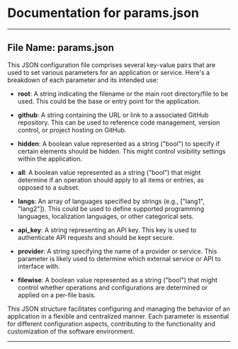 # Documentation for params.json

---

## File Name: params.json

This JSON configuration file comprises several key-value pairs that are used to set various parameters for an application or service. Here's a breakdown of each parameter and its intended use:

- **root**: A string indicating the filename or the main root directory/file to be used. This could be the base or entry point for the application.

- **github**: A string containing the URL or link to a associated GitHub repository. This can be used to reference code management, version control, or project hosting on GitHub.

- **hidden**: A boolean value represented as a string ("bool") to specify if certain elements should be hidden. This might control visibility settings within the application.

- **all**: A boolean value represented as a string ("bool") that might determine if an operation should apply to all items or entries, as opposed to a subset.

- **langs**: An array of languages specified by strings (e.g., ["lang1", "lang2"]). This could be used to define supported programming languages, localization languages, or other categorical sets.

- **api_key**: A string representing an API key. This key is used to authenticate API requests and should be kept secure.

- **provider**: A string specifying the name of a provider or service. This parameter is likely used to determine which external service or API to interface with.

- **filewise**: A boolean value represented as a string ("bool") that might control whether operations and configurations are determined or applied on a per-file basis.

This JSON structure facilitates configuring and managing the behavior of an application in a flexible and centralized manner. Each parameter is essential for different configuration aspects, contributing to the functionality and customization of the software environment.

---